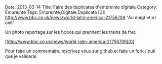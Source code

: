 Date: 2013-03-14
Title: Faire des duplicatas d'empreinte digitale
Category: Empreinte
Tags: Empreinte,Digitale,Duplicata
[0]: http://www.bbc.co.uk/news/world-latin-america-21756709 "Au doigt et a l oeil"


Un photo reportage sur les hobos qui prennent les trains de fret.

[http://www.bbc.co.uk/news/world-latin-america-21756709][0]



Pour faire un commentaire, inscrivez vous sur github et faite un fork / pull que je validerai.
